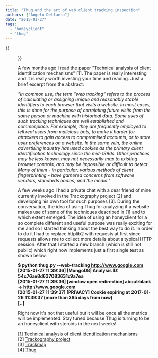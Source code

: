 ```yaml
---
title: "Thug and the art of web client tracking inspection"
authors: ["Angelo Dellaera"]
date: "2015-01-27"
tags: 
  - "honeyclient"
  - "thug"
---
```

{{<figure src="images/banner.png" alt="Banner" width="50%">}}

A few months ago I read the paper "Technical analysis of client identification mechanisms" \[1\]. The paper is really interesting and it is really worth investing your time and reading. Just a brief excerpt from the abstract:  
  
_"In common use, the term “web tracking” refers to the process of calculating or assigning unique and reasonably stable identifiers to each browser that visits a website. In most cases, this is done for the purpose of correlating future visits from the same person or machine with historical data. Some uses of such tracking techniques are well established and commonplace. For example, they are frequently employed to tell real users from malicious bots, to make it harder for attackers to gain access to compromised accounts, or to store user preferences on a website. In the same vein, the online advertising industry has used cookies as the primary client identification technology since the mid-1990s. Other practices may be less known, may not necessarily map to existing browser controls, and may be impossible or difficult to detect. Many of them - in particular, various methods of client fingerprinting - have garnered concerns from software vendors, standards bodies, and the media."_  
  
A few weeks ago I had a private chat with a dear friend of mine currently involved in the Trackography project \[2\] and developing his own tool for such purposes \[3\]. During the conversation, the idea of using Thug for analyzing if a website makes use of some of the techniques described in \[1\] and to which extent emerged. The idea of using an honeyclient for a so complete different and useful purpose was really exciting for me and so I started thinking about the best way to do it. In order to do it I had to replace httplib2 with requests at first since requests allows me to collect more details about a typical HTTP session. After that I started a new branch (which is still not public) which right now implements just a first single test as shown below.  
  
**$ python thug.py --web-tracking http://www.google.com  
\[2015-01-27 11:39:36\] \[MongoDB\] Analysis ID: 54c76ae8d637083631c9a7ea  
\[2015-01-27 11:39:36\] \[window open redirection\] about:blank -> http://www.google.com  
\[2015-01-27 11:39:37\] \[PRIVACY\] Cookie expiring at 2017-01-26 11:39:37 (more than 365 days from now)  
\[..\]**  
  
Right now it's not that useful but it will be once all the metrics will be implemented. Stay tuned because Thug is turning to be an honeyclient with steroids in the next weeks!  
  
\[1\] [Technical analysis of client identification mechanisms](http://www.chromium.org/Home/chromium-security/client-identification-mechanisms)  
\[2\] [Trackography project](https://myshadow.org/trackography)  
\[3\] [Trackmap](https://github.com/vecna/trackmap)  
\[4\] [Thug](https://github.com/buffer/thug)
